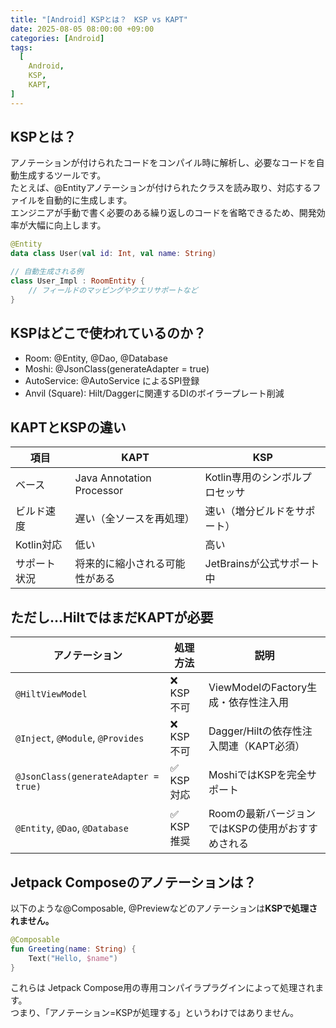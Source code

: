 ```yaml
---
title: "[Android] KSPとは？　KSP vs KAPT"
date: 2025-08-05 08:00:00 +09:00
categories: [Android]
tags:
  [
    Android,
    KSP,
    KAPT,
]
---
```


## KSPとは？
アノテーションが付けられたコードをコンパイル時に解析し、必要なコードを自動生成するツールです。<br>
たとえば、@Entityアノテーションが付けられたクラスを読み取り、対応するファイルを自動的に生成します。<br>
エンジニアが手動で書く必要のある繰り返しのコードを省略できるため、開発効率が大幅に向上します。<br>

```kotlin
@Entity
data class User(val id: Int, val name: String)
```
```kotlin
// 自動生成される例
class User_Impl : RoomEntity {
    // フィールドのマッピングやクエリサポートなど
}
```

## KSPはどこで使われているのか？
- Room: @Entity, @Dao, @Database<br>
- Moshi: @JsonClass(generateAdapter = true)<br>
- AutoService: @AutoService によるSPI登録<br>
- Anvil (Square): Hilt/Daggerに関連するDIのボイラープレート削減<br>

## KAPTとKSPの違い
| 項目           | KAPT                                | KSP                                   |
|----------------|-------------------------------------|----------------------------------------|
| ベース         | Java Annotation Processor           | Kotlin専用のシンボルプロセッサ           |
| ビルド速度     | 遅い（全ソースを再処理）            | 速い（増分ビルドをサポート）             |
| Kotlin対応      | 低い                                 | 高い                                    |
| サポート状況   | 将来的に縮小される可能性がある      | JetBrainsが公式サポート中               |

## ただし…HiltではまだKAPTが必要
| アノテーション                            | 処理方法   | 説明                                                   |
|-----------------------------------------|------------|--------------------------------------------------------|
| `@HiltViewModel`                        | ❌ KSP不可  | ViewModelのFactory生成・依存性注入用                    |
| `@Inject`, `@Module`, `@Provides`       | ❌ KSP不可  | Dagger/Hiltの依存性注入関連（KAPT必須）                |
| `@JsonClass(generateAdapter = true)`    | ✅ KSP対応  | MoshiではKSPを完全サポート                             |
| `@Entity`, `@Dao`, `@Database`          | ✅ KSP推奨  | Roomの最新バージョンではKSPの使用がおすすめされる          |

## Jetpack Composeのアノテーションは？
以下のような@Composable, @Previewなどのアノテーションは<b>KSPで処理されません。</b>
```kotlin
@Composable
fun Greeting(name: String) {
    Text("Hello, $name")
}
```
これらは Jetpack Compose用の専用コンパイラプラグインによって処理されます。<br>
つまり、「アノテーション=KSPが処理する」というわけではありません。


